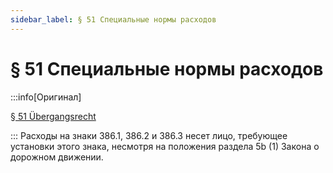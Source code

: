 ```yaml
---
sidebar_label: § 51 Специальные нормы расходов
---
```


# § 51 Специальные нормы расходов

:::info[Оригинал]

[§ 51 Übergangsrecht](https://www.gesetze-im-internet.de/stvo_2013/__51.html)

:::
Расходы на знаки 386.1, 386.2 и 386.3 несет лицо, требующее установки этого знака, несмотря на
положения раздела 5b (1) Закона о дорожном движении.
